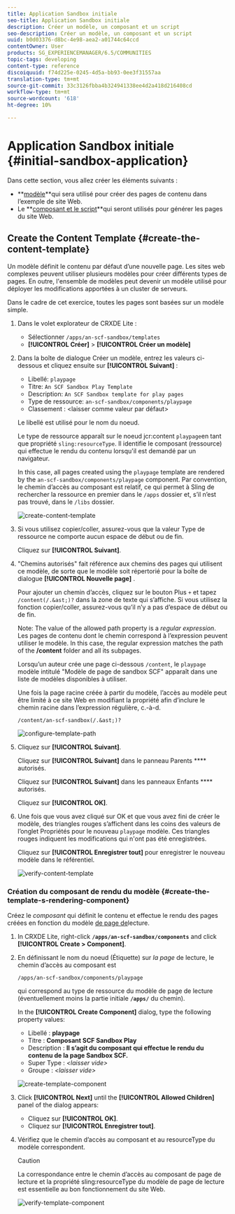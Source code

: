 ```yaml
---
title: Application Sandbox initiale
seo-title: Application Sandbox initiale
description: Créer un modèle, un composant et un script
seo-description: Créer un modèle, un composant et un script
uuid: b0d03376-d8bc-4e98-aea2-a01744c64ccd
contentOwner: User
products: SG_EXPERIENCEMANAGER/6.5/COMMUNITIES
topic-tags: developing
content-type: reference
discoiquuid: f74d225e-0245-4d5a-bb93-0ee3f31557aa
translation-type: tm+mt
source-git-commit: 33c3126fbba4b324941338ee4d2a418d216408cd
workflow-type: tm+mt
source-wordcount: '618'
ht-degree: 10%

---
```



# Application Sandbox initiale {#initial-sandbox-application}

Dans cette section, vous allez créer les éléments suivants :

* **[modèle](#createthepagetemplate)**qui sera utilisé pour créer des pages de contenu dans l’exemple de site Web.
* Le **[composant et le script](#create-the-template-s-rendering-component)**qui seront utilisés pour générer les pages du site Web.

## Create the Content Template {#create-the-content-template}

Un modèle définit le contenu par défaut d’une nouvelle page. Les sites web complexes peuvent utiliser plusieurs modèles pour créer différents types de pages. En outre, l&#39;ensemble de modèles peut devenir un modèle utilisé pour déployer les modifications apportées à un cluster de serveurs.

Dans le cadre de cet exercice, toutes les pages sont basées sur un modèle simple.

1. Dans le volet explorateur de CRXDE Lite :

   * Sélectionner `/apps/an-scf-sandbox/templates`
   * **[!UICONTROL Créer]** > **[!UICONTROL Créer un modèle]**

1. Dans la boîte de dialogue Créer un modèle, entrez les valeurs ci-dessous et cliquez ensuite sur **[!UICONTROL Suivant]** :

   * Libellé: `playpage`
   * Titre: `An SCF Sandbox Play Template`
   * Description: `An SCF Sandbox template for play pages`
   * Type de ressource: `an-scf-sandbox/components/playpage`
   * Classement : &lt;laisser comme valeur par défaut>

   Le libellé est utilisé pour le nom du noeud.

   Le type de ressource apparaît sur le noeud jcr:content `playpage`en tant que propriété `sling:resourceType`. Il identifie le composant (ressource) qui effectue le rendu du contenu lorsqu&#39;il est demandé par un navigateur.

   In this case, all pages created using the `playpage` template are rendered by the `an-scf-sandbox/components/playpage` component. Par convention, le chemin d’accès au composant est relatif, ce qui permet à Sling de rechercher la ressource en premier dans le `/apps` dossier et, s’il n’est pas trouvé, dans le `/libs` dossier.

   ![create-content-template](assets/create-content-template-1.png)

1. Si vous utilisez copier/coller, assurez-vous que la valeur Type de ressource ne comporte aucun espace de début ou de fin.

   Cliquez sur **[!UICONTROL Suivant]**.

1. &quot;Chemins autorisés&quot; fait référence aux chemins des pages qui utilisent ce modèle, de sorte que le modèle soit répertorié pour la boîte de dialogue **[!UICONTROL Nouvelle page]** .

   Pour ajouter un chemin d’accès, cliquez sur le bouton Plus `+` et tapez `/content(/.&ast;)?` dans la zone de texte qui s’affiche. Si vous utilisez la fonction copier/coller, assurez-vous qu’il n’y a pas d’espace de début ou de fin.

   Note: The value of the allowed path property is a *regular expression*. Les pages de contenu dont le chemin correspond à l’expression peuvent utiliser le modèle. In this case, the regular expression matches the path of the **/content** folder and all its subpages.

   Lorsqu’un auteur crée une page ci-dessous `/content`, le `playpage` modèle intitulé &quot;Modèle de page de sandbox SCF&quot; apparaît dans une liste de modèles disponibles à utiliser.

   Une fois la page racine créée à partir du modèle, l’accès au modèle peut être limité à ce site Web en modifiant la propriété afin d’inclure le chemin racine dans l’expression régulière, c.-à-d.

   `/content/an-scf-sandbox(/.&ast;)?`

   ![configure-template-path](assets/configure-template-path.png)

1. Cliquez sur **[!UICONTROL Suivant]**.

   Cliquez sur **[!UICONTROL Suivant]** dans le panneau Parents **** autorisés.

   Cliquez sur **[!UICONTROL Suivant]** dans les panneaux Enfants **** autorisés.

   Cliquez sur **[!UICONTROL OK]**.

1. Une fois que vous avez cliqué sur OK et que vous avez fini de créer le modèle, des triangles rouges s’affichent dans les coins des valeurs de l’onglet Propriétés pour le nouveau `playpage` modèle. Ces triangles rouges indiquent les modifications qui n&#39;ont pas été enregistrées.

   Cliquez sur **[!UICONTROL Enregistrer tout]** pour enregistrer le nouveau modèle dans le référentiel.

   ![verify-content-template](assets/verify-content-template.png)

### Création du composant de rendu du modèle {#create-the-template-s-rendering-component}

Créez le *composant* qui définit le contenu et effectue le rendu des pages créées en fonction du modèle [de page de](#createthepagetemplate)lecture.

1. In CRXDE Lite, right-click **`/apps/an-scf-sandbox/components`** and click **[!UICONTROL Create > Component]**.
1. En définissant le nom du noeud (Étiquette) sur *la page* de lecture, le chemin d’accès au composant est

   `/apps/an-scf-sandbox/components/playpage`

   qui correspond au type de ressource du modèle de page de lecture (éventuellement moins la partie initiale **`/apps/`** du chemin).

   In the **[!UICONTROL Create Component]** dialog, type the following property values:

   * Libellé : **playpage**
   * Titre : **Composant SCF Sandbox Play**
   * Description : **Il s’agit du composant qui effectue le rendu du contenu de la page Sandbox SCF.**
   * Super Type : *&lt;laisser vide>*
   * Groupe : *&lt;laisser vide>*

   ![create-template-component](assets/create-template-component.png)

1. Click **[!UICONTROL Next]** until the **[!UICONTROL Allowed Children]** panel of the dialog appears:

   * Cliquez sur **[!UICONTROL OK]**.
   * Cliquez sur **[!UICONTROL Enregistrer tout]**.

1. Vérifiez que le chemin d’accès au composant et au resourceType du modèle correspondent.

   >[!CAUTION]
   >
   >La correspondance entre le chemin d’accès au composant de page de lecture et la propriété sling:resourceType du modèle de page de lecture est essentielle au bon fonctionnement du site Web.

   ![verify-template-component](assets/verify-template-component.png)